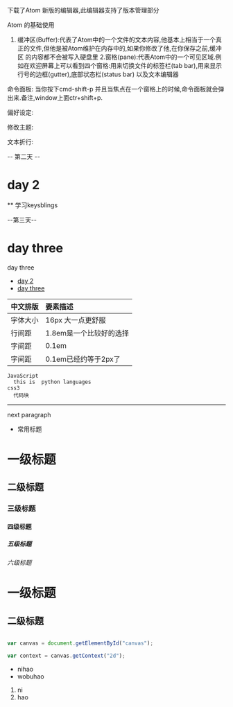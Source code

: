 下载了Atom 新版的编辑器,此编辑器支持了版本管理部分

Atom 的基础使用
1. 缓冲区(Buffer):代表了Atom中的一个文件的文本内容,他基本上相当于一个真正的文件,但他是被Atom维护在内存中的,如果你修改了他,在你保存之前,缓冲区
的内容都不会被写入硬盘里
2.窗格(pane):代表Atom中的一个可见区域.例如在欢迎屏幕上可以看到四个窗格:用来切换文件的标签栏(tab bar),用来显示行号的边框(gutter),底部状态栏(status bar)
以及文本编辑器

命令面板:
当你按下cmd-shift-p 并且当焦点在一个窗格上的时候,命令面板就会弹出来.备注,window上面ctr+shift+p.

偏好设定:

修改主题:

文本折行:

-- 第二天 --
# day 2
** 学习keysblings

--第三天--
# day three
  day three



- [day 2](#day-2)
- [day three](#day-three)






| 中文排版 | 要素描述                |
|:---------|:------------------------|
| 字体大小 | 16px 大一点更舒服       |
| 行间距   | 1.8em是一个比较好的选择 |
| 字间距   | 0.1em                   |
| 字间距   | 0.1em已经约等于2px了    |

```
JavaScript
  this is  python languages
css3
  代码块

```

---  
  next paragraph

  * 常用标题
# 一级标题
## 二级标题
### 三级标题
#### 四级标题
##### 五级标题
###### 六级标题
一级标题
=====
二级标题
--------
```javascript

var canvas = document.getElementById("canvas");

var context = canvas.getContext("2d");
```

+ nihao 
+ wobuhao


1. ni
2. hao

